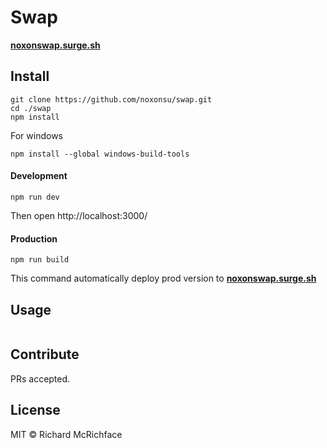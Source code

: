 # Swap

[**noxonswap.surge.sh**](http://noxonswap.surge.sh/)


## Install

```
git clone https://github.com/noxonsu/swap.git
cd ./swap
npm install
```

For windows
```
npm install --global windows-build-tools
```

#### Development

```
npm run dev
```
Then open http://localhost:3000/

#### Production

```
npm run build
```
This command automatically deploy prod version to [**noxonswap.surge.sh**](http://noxonswap.surge.sh/)

## Usage

```
```

## Contribute

PRs accepted.

## License

MIT © Richard McRichface
